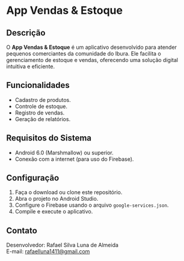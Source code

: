 # App Vendas & Estoque

## Descrição
O **App Vendas & Estoque** é um aplicativo desenvolvido para atender pequenos comerciantes da comunidade do Ibura. Ele facilita o gerenciamento de estoque e vendas, oferecendo uma solução digital intuitiva e eficiente.

## Funcionalidades
- Cadastro de produtos.
- Controle de estoque.
- Registro de vendas.
- Geração de relatórios.

## Requisitos do Sistema
- Android 6.0 (Marshmallow) ou superior.
- Conexão com a internet (para uso do Firebase).

## Configuração
1. Faça o download ou clone este repositório.
2. Abra o projeto no Android Studio.
3. Configure o Firebase usando o arquivo `google-services.json`.
4. Compile e execute o aplicativo.

## Contato
Desenvolvedor: Rafael Silva Luna de Almeida  
E-mail: rafaelluna1411@gmail.com
